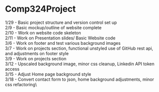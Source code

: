 # Comp324Project
1/29 - Basic project structure and version control set up\
2/9 - Basic mockup/outline of website complete\
2/10 - Work on website code skeleton\
2/11 - Work on Presentation slides/ Basic Website code\
3/6 - Work on footer and test various background images \
3/7 - Work on projects section, functional unstyled use of GitHub rest api, and adjustments on footer style\
3/9 - Work on projects section\
3/12 - Upscaled background image, minor css cleanup, Linkedin API token access\
3/15 - Adjust Home page background style\
3/18 - Convert contact form to json, home background adjustments, minor css refactoring\

